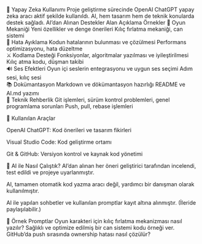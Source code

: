 🤝 Yapay Zeka Kullanımı
Proje geliştirme sürecinde OpenAI ChatGPT yapay zeka aracı aktif şekilde kullanıldı.
AI, hem tasarım hem de teknik konularda destek sağladı.
AI’dan Alınan Destekler
Alan	Açıklama	Örnekler
🎯 Oyun Mekaniği	Yeni özellikler ve denge önerileri	Kılıç fırlatma mekaniği, can sistemi  
🐞 Hata Ayıklama	Kodun hatalarının bulunması ve çözülmesi	Performans optimizasyonu, hata düzeltme  
⚔️ Kodlama Desteği	Fonksiyonlar, algoritmalar yazılması ve iyileştirilmesi	Kılıç atma kodu, düşman takibi  
🔊 Ses Efektleri	Oyun içi seslerin entegrasyonu ve uygun ses seçimi	Adım sesi, kılıç sesi  
📚 Dokümantasyon	Markdown ve dökümantasyon hazırlığı	README ve AI.md yazımı  
🧠 Teknik Rehberlik	Git işlemleri, sürüm kontrol problemleri, genel programlama sorunları	Push, pull, rebase işlemleri  

🔧 Kullanılan Araçlar

OpenAI ChatGPT: Kod önerileri ve tasarım fikirleri

Visual Studio Code: Kod geliştirme ortamı

Git & GitHub: Versiyon kontrol ve kaynak kod yönetimi

📌 AI ile Nasıl Çalıştık?
AI’dan alınan her öneri geliştirici tarafından incelendi, test edildi ve projeye uyarlanmıştır.

AI, tamamen otomatik kod yazma aracı değil, yardımcı bir danışman olarak kullanılmıştır.

AI ile yapılan sohbetler ve kullanılan promptlar kayıt altına alınmıştır.
(İleride paylaşılabilir.)

📝 Örnek Promptlar
Oyun karakteri için kılıç fırlatma mekanizması nasıl yazılır?
Sağlıklı ve optimize edilmiş bir can sistemi kodu örneği ver.
GitHub’da push sırasında ownership hatası nasıl çözülür?

